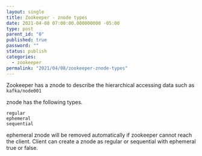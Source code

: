 ```yaml
---
layout: single
title: Zookeeper - znode types
date: 2021-04-08 07:00:00.000000000 -05:00
type: post
parent_id: "0"
published: true
password: ""
status: publish
categories:
  - zookeeper
permalink: "2021/04/08/zookeeper-znode-types"
---
```

Zookeeper has a znode to describe the hierarchical accessing data such as `kafka/node001`

znode has the following types.

```
regular
ephemeral
sequential
```
ephemeral znode will be removed automatically if zookeeper cannot reach the client. Client can create a znode as regular or sequential with ephemeral true or false.